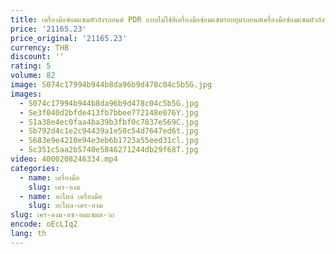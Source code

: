 ```yaml
---
title: เครื่องมือซ่อมแซมตัวถังรถยนต์ PDR แบบไม่ใช้สีเครื่องมือซ่อมแซมรอยบุ๋มรถยนต์เครื่องมือซ่อมแซมตัวถังรถยนต์
price: '21165.23'
price_original: '21165.23'
currency: THB
discount: ''
rating: 5
volume: 82
image: S074c17994b944b8da96b9d478c04c5b5G.jpg
images:
  - S074c17994b944b8da96b9d478c04c5b5G.jpg
  - Se3f040d2bfde413fb7bbee772148e076Y.jpg
  - S1a38e4ec0faa4ba39b3fbf0c7837e569C.jpg
  - Sb792d4c1e2c94439a1e50c54d7647ed6t.jpg
  - S683e9e4210e94e3eb6b1723a55eed31cl.jpg
  - Sc351c5aa2b5740e5846271244db29f68T.jpg
video: 4000208246334.mp4
categories:
  - name: เครื่องมือ
    slug: เคร-องม
  - name: อะไหล่ เครื่องมือ
    slug: อะไหล-เคร-องม
slug: เคร-องม-อซ-อมแซมต-วถ
encode: oEcLIq2
lang: th
---
```

  